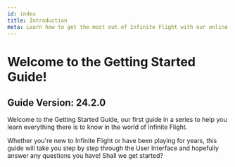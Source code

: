 ```yaml
---
id: index
title: Introduction
meta: Learn how to get the most out of Infinite Flight with our online documentation.
---
```


# Welcome to the Getting Started Guide!



## Guide Version: 24.2.0



Welcome to the Getting Started Guide, our first guide in a series to help you learn everything there is to know in the world of Infinite Flight. 



Whether you're new to Infinite Flight or have been playing for years, this guide will take you step by step through the User Interface and hopefully answer any questions you have! Shall we get started?

